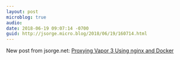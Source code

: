 ```yaml
---
layout: post
microblog: true
audio: 
date: 2018-06-19 09:07:14 -0700
guid: http://jsorge.micro.blog/2018/06/19/160714.html
---
```

New post from jsorge.net: [Proxying Vapor 3 Using nginx and Docker](http://jsorge.net/2018/06/19/proxying-vapor-3-using-nginx-and-docker/)
